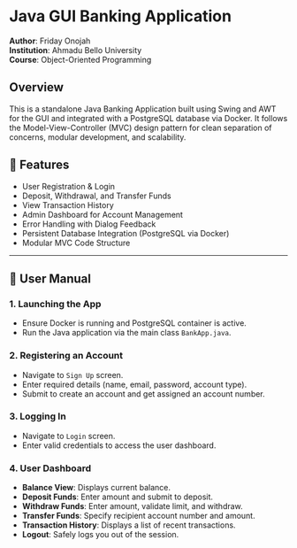 # Java GUI Banking Application

**Author**: Friday Onojah  
**Institution**: Ahmadu Bello University  
**Course**: Object-Oriented Programming  


## Overview

This is a standalone Java Banking Application built using Swing and AWT for the GUI and integrated with a PostgreSQL database via Docker. It follows the Model-View-Controller (MVC) design pattern for clean separation of concerns, modular development, and scalability.

## 🚀 Features

- User Registration & Login
- Deposit, Withdrawal, and Transfer Funds
- View Transaction History
- Admin Dashboard for Account Management
- Error Handling with Dialog Feedback
- Persistent Database Integration (PostgreSQL via Docker)
- Modular MVC Code Structure

---

## 📘 User Manual

### 1. **Launching the App**
- Ensure Docker is running and PostgreSQL container is active.
- Run the Java application via the main class `BankApp.java`.

### 2. **Registering an Account**
- Navigate to `Sign Up` screen.
- Enter required details (name, email, password, account type).
- Submit to create an account and get assigned an account number.

### 3. **Logging In**
- Navigate to `Login` screen.
- Enter valid credentials to access the user dashboard.

### 4. **User Dashboard**
- **Balance View**: Displays current balance.
- **Deposit Funds**: Enter amount and submit to deposit.
- **Withdraw Funds**: Enter amount, validate limit, and withdraw.
- **Transfer Funds**: Specify recipient account number and amount.
- **Transaction History**: Displays a list of recent transactions.
- **Logout**: Safely logs you out of the session.




